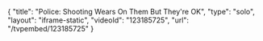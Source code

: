 {
    "title": "Police: Shooting Wears On Them But They're OK",
    "type": "solo",
    "layout": "iframe-static",
    "videoId": "123185725",
    "url": "\/tvpembed\/123185725"
}